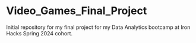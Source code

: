 # Video_Games_Final_Project
Initial repository for my final project for my Data Analytics bootcamp at Iron Hacks Spring 2024 cohort. 
